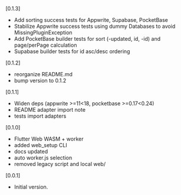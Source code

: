 [0.1.3]
* Add sorting success tests for Appwrite, Supabase, PocketBase
* Stabilize Appwrite success tests using dummy Databases to avoid MissingPluginException
* Add PocketBase builder tests for sort (-updated, id, -id) and page/perPage calculation
* Supabase builder tests for id asc/desc ordering

[0.1.2]
* reorganize README.md
* bump version to 0.1.2

[0.1.1]
* Widen deps (appwrite >=11<18, pocketbase >=0.17<0.24)
* README adapter import note
* tests import adapters

[0.1.0]
* Flutter Web WASM + worker
* added web_setup CLI
* docs updated
* auto worker.js selection
* removed legacy script and local web/

[0.0.1]
* Initial version.


